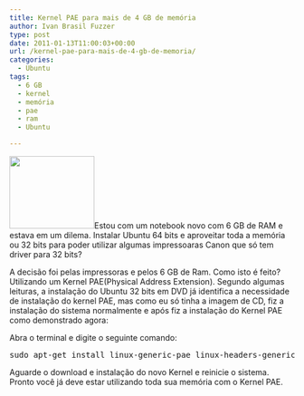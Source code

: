 ```yaml
---
title: Kernel PAE para mais de 4 GB de memória
author: Ivan Brasil Fuzzer
type: post
date: 2011-01-13T11:00:03+00:00
url: /kernel-pae-para-mais-de-4-gb-de-memoria/
categories:
  - Ubuntu
tags:
  - 6 GB
  - kernel
  - memória
  - pae
  - ram
  - Ubuntu

---
```

[<img class="alignleft size-thumbnail wp-image-1319" title="Captura_de_tela" src="http://www.ubuntero.com.br/wp-content/uploads/2011/01/Captura_de_tela5-150x128.png" alt="" width="150" height="128" />][1]Estou com um notebook novo com 6 GB de RAM e estava em um dilema. Instalar Ubuntu 64 bits e aproveitar toda a memória ou 32 bits para poder utilizar algumas impressoaras Canon que só tem driver para 32 bits?

A decisão foi pelas impressoras e pelos 6 GB de Ram. Como isto é feito? Utilizando um Kernel PAE(Physical Address Extension). Segundo algumas leituras, a instalação do Ubuntu 32 bits em DVD já identifica a necessidade de instalação do kernel PAE, mas como eu só tinha a imagem de CD, fiz a instalação do sistema normalmente e após fiz a instalação do Kernel PAE como demonstrado agora:

Abra o terminal e digite o seguinte comando:

<pre class="brush:shell">sudo apt-get install linux-generic-pae linux-headers-generic-pae</pre>

Aguarde o download e instalação do novo Kernel e reinicie o sistema. Pronto você já deve estar utilizando toda sua memória com o Kernel PAE.

 [1]: http://www.ubuntero.com.br/wp-content/uploads/2011/01/Captura_de_tela5.png